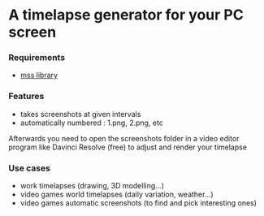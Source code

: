# A timelapse generator for your PC screen

### Requirements

- [mss library](https://pypi.org/project/mss/)

### Features

- takes screenshots at given intervals
- automatically numbered : 1.png, 2.png, etc

Afterwards you need to open the screenshots folder in a video editor program like Davinci Resolve (free) to adjust and render your timelapse

### Use cases

- work timelapses (drawing, 3D modelling...)
- video games world timelapses (daily variation, weather...)
- video games automatic screenshots (to find and pick interesting ones)
